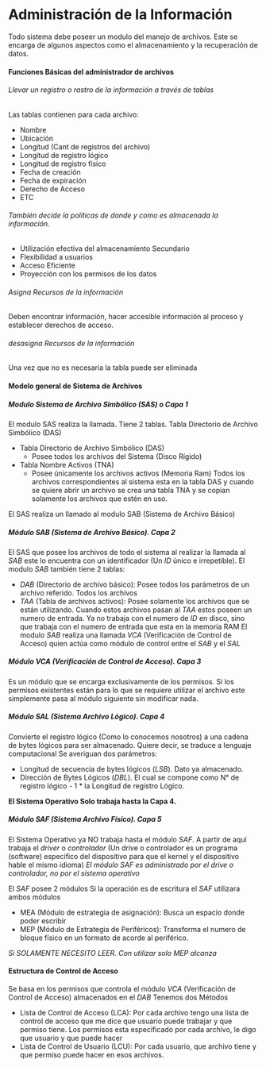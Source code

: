 # Administración de la Información 
Todo sistema debe poseer un modulo del manejo de archivos. Este se encarga de algunos aspectos como el almacenamiento y la recuperación de datos.
#### Funciones Básicas del administrador de archivos
###### Llevar un registro o rastro de la información a través de tablas 
Las tablas contienen para cada archivo: 
- Nombre
- Ubicación
- Longitud (Cant de registros del archivo)
- Longitud de registro lógico
- Longitud de registro físico 
- Fecha de creación
- Fecha de expiración
- Derecho de Acceso 
- ETC
###### También decide la políticas de donde y como es almacenada la información. 
- Utilización efectiva del almacenamiento Secundario
- Flexibilidad a usuarios 
- Acceso Eficiente
- Proyección con los permisos de los datos 
###### Asigna Recursos de la información 
Deben encontrar información, hacer accesible información al proceso y establecer derechos de acceso.
###### desasigna Recursos de la información 
Una vez que no es necesaria la tabla puede ser eliminada

#### Modelo general de Sistema de Archivos 
##### Modulo Sistema de Archivo Simbólico (SAS) o Capa 1
El modulo SAS realiza la llamada. 
Tiene 2 tablas. Tabla Directorio de Archivo Simbólico (DAS)
- Tabla Directorio de Archivo Simbólico (DAS) 
	- Posee todos los archivos del Sistema (Disco Rígido)
- Tabla Nombre Activos (TNA) 
	- Posee únicamente los archivos activos (Memoria Ram) 
Todos los archivos correspondientes al sistema esta en la tabla DAS y cuando se quiere abrir un archivo se crea una tabla TNA y se copian solamente los archivos que estén en uso.  

El SAS realiza un llamado al modulo SAB (Sistema de Archivo Básico)
##### Módulo SAB (Sistema de Archivo Básico). Capa 2 
El SAS que posee los archivos de todo el sistema al realizar la llamada al _SAB_ este lo encuentra con un identificador (Un _ID_ único e irrepetible). El modulo _SAB_ también tiene 2 tablas:
- _DAB_ (Directorio de archivo básico): Posee todos los parámetros de un archivo referido. Todos los archivos 
- _TAA_ (Tabla de archivos activos): Posee solamente los archivos que se están utilizando. Cuando estos archivos pasan al _TAA_ estos poseen un numero de entrada. Ya no trabaja con el numero de _ID_ en disco, sino que trabaja con el numero de entrada que esta en la memoria RAM 
El modulo _SAB_ realiza una llamada _VCA_ (Verificación de Control de Acceso) quien actúa como módulo de control entre el _SAB_ y el _SAL_ 

##### Módulo VCA (Verificación de Control de Acceso). Capa 3
Es un módulo que se encarga exclusivamente de los permisos. 
Si los permisos existentes están para lo que se requiere utilizar el archivo este simplemente pasa al módulo siguiente sin modificar nada. 

##### Módulo SAL (Sistema Archivo Lógico). Capa 4
Convierte el registro lógico (Como lo conocemos nosotros) a una cadena de bytes lógicos para ser almacenado. Quiere decir, se traduce a lenguaje computacional 
Se averiguan dos parámetros:
- Longitud de secuencia de bytes lógicos (_LSB_). Dato ya almacenado.
- Dirección de Bytes Lógicos (_DBL_). El cual se compone como N° de registro lógico - 1  * la Longitud de registro Lógico. 

**El Sistema Operativo Solo trabaja hasta la Capa 4.**
##### Módulo SAF (Sistema Archivo Físico). Capa 5
El Sistema Operativo ya NO trabaja hasta el módulo _SAF_. A partir de aquí trabaja el _driver_ o _controlador_ (Un drive o controlador es un programa (software) especifico del dispositivo para que el kernel y el dispositivo hable el mismo idioma) 
_El módulo SAF es administrado por el drive o controlador, no por el sistema operativo_

El _SAF_ posee 2 módulos
Si la operación es de escritura el _SAF_ utilizara ambos módulos
- MEA (Módulo de estrategia de asignación): Busca un espacio donde poder escribir 
- MEP (Módulo de Estrategia de Periféricos): Transforma el numero de bloque físico en un formato de acorde al periférico. 

_Si SOLAMENTE NECESITO LEER. Con utilizar solo MEP alcanza_ 



#### Estructura de Control de Acceso
Se basa en los permisos que controla el módulo _VCA_ (Verificación de Control de Acceso) almacenados en el _DAB_ 
Tenemos dos Métodos 
- Lista de Control de Acceso (LCA): Por cada archivo tengo una lista de control de acceso que me dice que usuario puede trabajar y que permiso tiene. Los permisos esta especificado por cada archivo, le digo que usuario y que puede hacer 
- Lista de Control de Usuario (LCU): Por cada usuario, que archivo tiene y que permiso puede hacer en esos archivos. 


